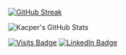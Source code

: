 [![GitHub Streak](https://streak-stats.demolab.com?user=INFORM4TYK&theme=vue-dark&hide_border=true)](https://git.io/streak-stats)

<picture>
  <source
    srcset="https://github-readme-stats-psi-gray-41.vercel.app/api/top-langs/?username=inform4tyk&hide=html,css&theme=vue-dark&langs_count=3"
    media="(prefers-color-scheme: dark)"
    alt="Kacper's GitHub Stats"
  />

  <img src="https://github-readme-stats-psi-gray-41.vercel.app/api/top-langs/?username=inform4tyk&hide=html,css&theme=vue-dark&langs_count=3" alt="Kacper's GitHub Stats"/>
</picture>

[![Visits Badge](https://badges.pufler.dev/visits/inform4tyk/inform4tyk)](https://github.com/INFORM4TYK)
[![LinkedIn Badge](https://img.shields.io/badge/LinkedIn-Profile-informational?style=flat&logo=linkedin&logoColor=white&color=0D76A8)](https://www.linkedin.com/in/kacper-woźnicki-534b41274/)

